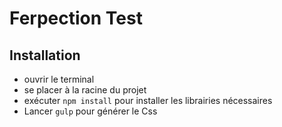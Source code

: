 Ferpection Test
============

## Installation
* ouvrir le terminal
* se placer à la racine du projet
* exécuter <code>npm install</code>  pour installer les librairies nécessaires
* Lancer <code>gulp</code> pour générer le Css